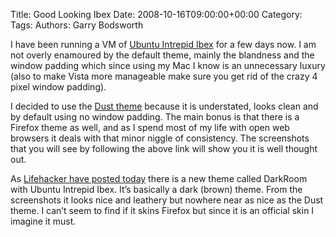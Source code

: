 Title: Good Looking Ibex
Date: 2008-10-16T09:00:00+00:00
Category: 
Tags: 
Authors: Garry Bodsworth

I have been running a VM of [Ubuntu Intrepid Ibex][1] for a few days now. I am not overly enamoured by the default theme, mainly the blandness and the window padding which since using my Mac I know is an unnecessary luxury (also to make Vista more manageable make sure you get rid of the crazy 4 pixel window padding).

I decided to use the [Dust theme][2] because it is understated, looks clean and by default using no window padding. The main bonus is that there is a Firefox theme as well, and as I spend most of my life with open web browsers it deals with that minor niggle of consistency. The screenshots that you will see by following the above link will show you it is well thought out.

As [Lifehacker have posted today][3] there is a new theme called DarkRoom with Ubuntu Intrepid Ibex. It&#8217;s basically a dark (brown) theme. From the screenshots it looks nice and leathery but nowhere near as nice as the Dust theme. I can&#8217;t seem to find if it skins Firefox but since it is an official skin I imagine it must.

 [1]: http://www.ubuntu.com/testing/intrepid/beta
 [2]: https://wiki.ubuntu.com/Artwork/Incoming/DustTheme
 [3]: http://lifehacker.com/5064515/ubuntu-810-gets-optional-darkroom-theme